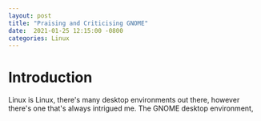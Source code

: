 ```yaml
---
layout:	post
title: "Praising and Criticising GNOME"
date:  2021-01-25 12:15:00 -0800
categories: Linux
---
```


# **Introduction**
Linux is Linux, there's many desktop environments out there, however there's one that's always intrigued me. The GNOME desktop environment, 
